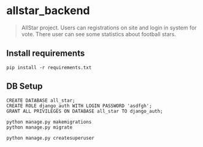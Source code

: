 # allstar_backend

> AllStar project. Users can registrations on site and login in system for vote. There user can see some statistics about football stars.


## Install requirements
```
pip install -r requirements.txt
```

## DB Setup
```
CREATE DATABASE all_star;
CREATE ROLE django_auth WITH LOGIN PASSWORD 'asdfgh';
GRANT ALL PRIVILEGES ON DATABASE all_star TO django_auth;

python manage.py makemigrations
python manage.py migrate

python manage.py createsuperuser
```
